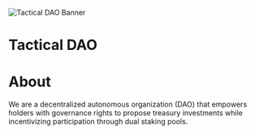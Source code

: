 ![Tactical DAO Banner](/assets/banner.png)

# Tactical DAO
# About
We are a decentralized autonomous organization (DAO) that empowers holders with governance rights to propose treasury investments while incentivizing participation through dual staking pools.

